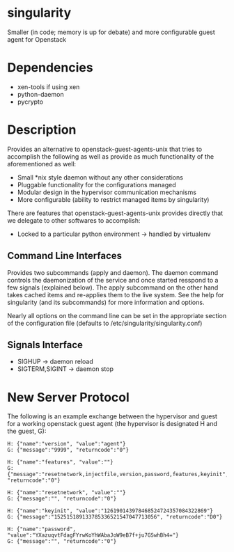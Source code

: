 singularity
===========

Smaller (in code; memory is up for debate) and more configurable guest agent for Openstack

Dependencies
============

* xen-tools if using xen
* python-daemon
* pycrypto

Description
===========

Provides an alternative to openstack-guest-agents-unix that tries to accomplish
the following as well as provide as much functionality of the aforementioned as
well:

* Small \*nix style daemon without any other considerations
* Pluggable functionality for the configurations managed
* Modular design in the hypervisor communication mechanisms
* More configurable (ability to restrict managed items by singularity)

There are features that openstack-guest-agents-unix provides directly that we
delegate to other softwares to accomplish:

* Locked to a particular python environment -> handled by virtualenv

Command Line Interfaces
-----------------------

Provides two subcommands (apply and daemon).  The daemon command controls the
daemonization of the service and once started resspond to a few signals
(explained below).  The apply subcommand on the other hand takes cached items
and re-applies them to the live system.  See the help for singularity (and its
subcommands) for more information and options.

Nearly all options on the command line can be set in the appropriate section of
the configuration file (defaults to /etc/singularity/singularity.conf)

Signals Interface
-----------------

* SIGHUP -> daemon reload
* SIGTERM,SIGINT -> daemon stop

New Server Protocol
===================

The following is an example exchange between the hypervisor and guest for a
working openstack guest agent (the hypervisor is designated H and the guest, G):

    H: {"name":"version", "value":"agent"}
    G: {"message":"9999", "returncode":"0"}
    
    H: {"name":"features", "value":""}
    G: {"message":"resetnetwork,injectfile,version,password,features,keyinit", "returncode":"0"}
    
    H: {"name":"resetnetwork", "value":""}
    G: {"message":"", "returncode":"0"}
    
    H: {"name":"keyinit", "value":"126190143978468524724357084322869"}
    G: {"message":"152515189133785336521547047713056", "returncode":"D0"}
    
    H: {"name":"password", "value":"YXazuqvtFdagFYrwKoYhWAbaJoW9eB7f+ju7GSwhBh4="}
    G: {"message":"", "returncode":"0"}

